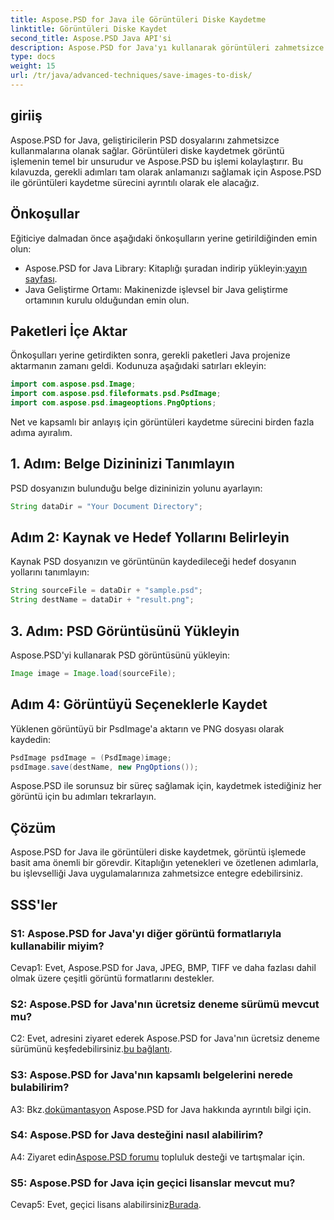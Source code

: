 ```yaml
---
title: Aspose.PSD for Java ile Görüntüleri Diske Kaydetme
linktitle: Görüntüleri Diske Kaydet
second_title: Aspose.PSD Java API'si
description: Aspose.PSD for Java'yı kullanarak görüntüleri zahmetsizce diske kaydedin. PSD dosyalarının işlenmesi için güçlü bir Java kütüphanesi.
type: docs
weight: 15
url: /tr/java/advanced-techniques/save-images-to-disk/
---
```

## giriiş

Aspose.PSD for Java, geliştiricilerin PSD dosyalarını zahmetsizce kullanmalarına olanak sağlar. Görüntüleri diske kaydetmek görüntü işlemenin temel bir unsurudur ve Aspose.PSD bu işlemi kolaylaştırır. Bu kılavuzda, gerekli adımları tam olarak anlamanızı sağlamak için Aspose.PSD ile görüntüleri kaydetme sürecini ayrıntılı olarak ele alacağız.

## Önkoşullar

Eğiticiye dalmadan önce aşağıdaki önkoşulların yerine getirildiğinden emin olun:

-  Aspose.PSD for Java Library: Kitaplığı şuradan indirip yükleyin:[yayın sayfası](https://releases.aspose.com/psd/java/).
- Java Geliştirme Ortamı: Makinenizde işlevsel bir Java geliştirme ortamının kurulu olduğundan emin olun.

## Paketleri İçe Aktar

Önkoşulları yerine getirdikten sonra, gerekli paketleri Java projenize aktarmanın zamanı geldi. Kodunuza aşağıdaki satırları ekleyin:

```java
import com.aspose.psd.Image;
import com.aspose.psd.fileformats.psd.PsdImage;
import com.aspose.psd.imageoptions.PngOptions;
```

Net ve kapsamlı bir anlayış için görüntüleri kaydetme sürecini birden fazla adıma ayıralım.

## 1. Adım: Belge Dizininizi Tanımlayın

PSD dosyanızın bulunduğu belge dizininizin yolunu ayarlayın:

```java
String dataDir = "Your Document Directory";
```

## Adım 2: Kaynak ve Hedef Yollarını Belirleyin

Kaynak PSD dosyanızın ve görüntünün kaydedileceği hedef dosyanın yollarını tanımlayın:

```java
String sourceFile = dataDir + "sample.psd";
String destName = dataDir + "result.png";
```

## 3. Adım: PSD Görüntüsünü Yükleyin

Aspose.PSD'yi kullanarak PSD görüntüsünü yükleyin:

```java
Image image = Image.load(sourceFile);
```

## Adım 4: Görüntüyü Seçeneklerle Kaydet

Yüklenen görüntüyü bir PsdImage'a aktarın ve PNG dosyası olarak kaydedin:

```java
PsdImage psdImage = (PsdImage)image;
psdImage.save(destName, new PngOptions());
```

Aspose.PSD ile sorunsuz bir süreç sağlamak için, kaydetmek istediğiniz her görüntü için bu adımları tekrarlayın.

## Çözüm

Aspose.PSD for Java ile görüntüleri diske kaydetmek, görüntü işlemede basit ama önemli bir görevdir. Kitaplığın yetenekleri ve özetlenen adımlarla, bu işlevselliği Java uygulamalarınıza zahmetsizce entegre edebilirsiniz.

## SSS'ler

### S1: Aspose.PSD for Java'yı diğer görüntü formatlarıyla kullanabilir miyim?

Cevap1: Evet, Aspose.PSD for Java, JPEG, BMP, TIFF ve daha fazlası dahil olmak üzere çeşitli görüntü formatlarını destekler.

### S2: Aspose.PSD for Java'nın ücretsiz deneme sürümü mevcut mu?

 C2: Evet, adresini ziyaret ederek Aspose.PSD for Java'nın ücretsiz deneme sürümünü keşfedebilirsiniz.[bu bağlantı](https://releases.aspose.com/).

### S3: Aspose.PSD for Java'nın kapsamlı belgelerini nerede bulabilirim?

 A3: Bkz.[dokümantasyon](https://reference.aspose.com/psd/java/) Aspose.PSD for Java hakkında ayrıntılı bilgi için.

### S4: Aspose.PSD for Java desteğini nasıl alabilirim?

 A4: Ziyaret edin[Aspose.PSD forumu](https://forum.aspose.com/c/psd/34) topluluk desteği ve tartışmalar için.

### S5: Aspose.PSD for Java için geçici lisanslar mevcut mu?

 Cevap5: Evet, geçici lisans alabilirsiniz[Burada](https://purchase.aspose.com/temporary-license/).